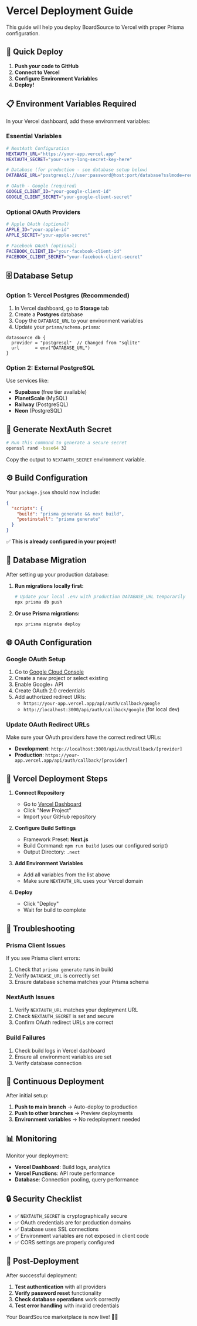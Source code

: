 # Vercel Deployment Guide

This guide will help you deploy BoardSource to Vercel with proper Prisma configuration.

## 🚀 Quick Deploy

1. **Push your code to GitHub**
2. **Connect to Vercel**
3. **Configure Environment Variables**
4. **Deploy!**

## 📋 Environment Variables Required

In your Vercel dashboard, add these environment variables:

### **Essential Variables**

```bash
# NextAuth Configuration
NEXTAUTH_URL="https://your-app.vercel.app"
NEXTAUTH_SECRET="your-very-long-secret-key-here"

# Database (for production - see database setup below)
DATABASE_URL="postgresql://user:password@host:port/database?sslmode=require"

# OAuth - Google (required)
GOOGLE_CLIENT_ID="your-google-client-id"
GOOGLE_CLIENT_SECRET="your-google-client-secret"
```

### **Optional OAuth Providers**

```bash
# Apple OAuth (optional)
APPLE_ID="your-apple-id"
APPLE_SECRET="your-apple-secret"

# Facebook OAuth (optional)
FACEBOOK_CLIENT_ID="your-facebook-client-id"
FACEBOOK_CLIENT_SECRET="your-facebook-client-secret"
```

## 🗄️ Database Setup

### **Option 1: Vercel Postgres (Recommended)**

1. In Vercel dashboard, go to **Storage** tab
2. Create a **Postgres** database
3. Copy the `DATABASE_URL` to your environment variables
4. Update your `prisma/schema.prisma`:

```prisma
datasource db {
  provider = "postgresql"  // Changed from "sqlite"
  url      = env("DATABASE_URL")
}
```

### **Option 2: External PostgreSQL**

Use services like:

- **Supabase** (free tier available)
- **PlanetScale** (MySQL)
- **Railway** (PostgreSQL)
- **Neon** (PostgreSQL)

## 🔑 Generate NextAuth Secret

```bash
# Run this command to generate a secure secret
openssl rand -base64 32
```

Copy the output to `NEXTAUTH_SECRET` environment variable.

## ⚙️ Build Configuration

Your `package.json` should now include:

```json
{
  "scripts": {
    "build": "prisma generate && next build",
    "postinstall": "prisma generate"
  }
}
```

✅ **This is already configured in your project!**

## 🔄 Database Migration

After setting up your production database:

1. **Run migrations locally first:**

   ```bash
   # Update your local .env with production DATABASE_URL temporarily
   npx prisma db push
   ```

2. **Or use Prisma migrations:**
   ```bash
   npx prisma migrate deploy
   ```

## 🌐 OAuth Configuration

### **Google OAuth Setup**

1. Go to [Google Cloud Console](https://console.cloud.google.com/)
2. Create a new project or select existing
3. Enable Google+ API
4. Create OAuth 2.0 credentials
5. Add authorized redirect URIs:
   - `https://your-app.vercel.app/api/auth/callback/google`
   - `http://localhost:3000/api/auth/callback/google` (for local dev)

### **Update OAuth Redirect URLs**

Make sure your OAuth providers have the correct redirect URLs:

- **Development**: `http://localhost:3000/api/auth/callback/[provider]`
- **Production**: `https://your-app.vercel.app/api/auth/callback/[provider]`

## 📱 Vercel Deployment Steps

1. **Connect Repository**

   - Go to [Vercel Dashboard](https://vercel.com/dashboard)
   - Click "New Project"
   - Import your GitHub repository

2. **Configure Build Settings**

   - Framework Preset: **Next.js**
   - Build Command: `npm run build` (uses our configured script)
   - Output Directory: `.next`

3. **Add Environment Variables**

   - Add all variables from the list above
   - Make sure `NEXTAUTH_URL` uses your Vercel domain

4. **Deploy**
   - Click "Deploy"
   - Wait for build to complete

## 🐛 Troubleshooting

### **Prisma Client Issues**

If you see Prisma client errors:

1. Check that `prisma generate` runs in build
2. Verify `DATABASE_URL` is correctly set
3. Ensure database schema matches your Prisma schema

### **NextAuth Issues**

1. Verify `NEXTAUTH_URL` matches your deployment URL
2. Check `NEXTAUTH_SECRET` is set and secure
3. Confirm OAuth redirect URLs are correct

### **Build Failures**

1. Check build logs in Vercel dashboard
2. Ensure all environment variables are set
3. Verify database connection

## 🔄 Continuous Deployment

After initial setup:

1. **Push to main branch** → Auto-deploy to production
2. **Push to other branches** → Preview deployments
3. **Environment variables** → No redeployment needed

## 📊 Monitoring

Monitor your deployment:

- **Vercel Dashboard**: Build logs, analytics
- **Vercel Functions**: API route performance
- **Database**: Connection pooling, query performance

## 🔒 Security Checklist

- ✅ `NEXTAUTH_SECRET` is cryptographically secure
- ✅ OAuth credentials are for production domains
- ✅ Database uses SSL connections
- ✅ Environment variables are not exposed in client code
- ✅ CORS settings are properly configured

## 🎉 Post-Deployment

After successful deployment:

1. **Test authentication** with all providers
2. **Verify password reset** functionality
3. **Check database operations** work correctly
4. **Test error handling** with invalid credentials

Your BoardSource marketplace is now live! 🏄‍♂️
